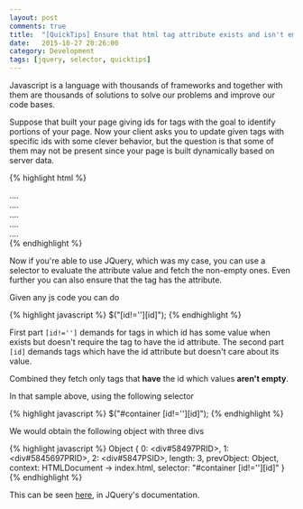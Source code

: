 ```yaml
---
layout: post
comments: true
title:  "[QuickTips] Ensure that html tag attribute exists and isn't empty"
date:   2015-10-27 20:26:00
category: Development
tags: [jquery, selector, quicktips]
---
```


Javascript is a language with thousands of frameworks and together with them are
 thousands of solutions to solve our problems and improve our code bases.

Suppose that built your page giving ids for tags with the goal to identify portions
of your page. Now your client asks you to update given tags with specific ids
with some clever behavior, but the question is that some of them may not be present
since your page is built dynamically based on server data.

{% highlight html %}
<div id="container">
  <div id="58497PRID">....</div>
  <div id="5845697PRID">....</div>
  <div>....</div>
  <div id="5847PSID">....</div>
  <div id="">....</div>
</div>
{% endhighlight %}

Now if you're able to use JQuery, which was my case, you can use a selector to
evaluate the attribute value and fetch the non-empty ones. Even further you can
also ensure that the tag has the attribute.

Given any js code you can do

{% highlight javascript %}
$("[id!=''][id]");
{% endhighlight %}

First part `[id!='']` demands for tags in which id has some value when
 exists but doesn't require the tag to have the id attribute.
The second part `[id]` demands tags which have the id attribute but doesn't care
about its value.

Combined they fetch only tags that **have** the id which values **aren't empty**.

In that sample above, using the following selector

{% highlight javascript %}
$("#container [id!=''][id]");
{% endhighlight %}

We would obtain the following object with three divs

{% highlight javascript %}
Object { 0: <div#58497PRID>, 1: <div#5845697PRID>, 2: <div#5847PSID>, length: 3, prevObject: Object, context: HTMLDocument → index.html, selector: "#container [id!=''][id]" }
{% endhighlight %}

This can be seen [here](http://api.jquery.com/attribute-not-equal-selector/), in
JQuery's documentation.
